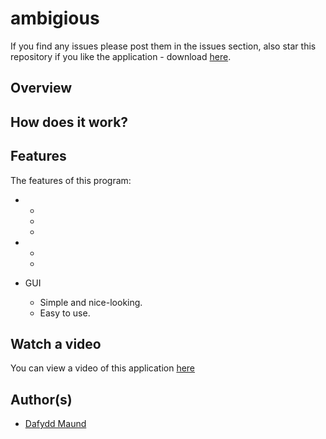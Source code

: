 # ambigious
If you find any issues please post them in the issues section, also star this repository if you like the application - download [here](https://github.com/dafydd-rhys/ambigious/releases).

## Overview

## How does it work?

## Features

The features of this program:

* 
  * 
  * 
  * 
 
* 
  * 
  * 

* GUI
  * Simple and nice-looking.
  * Easy to use.

## Watch a video
You can view a video of this application [here](https://www.youtube.com/watch?v=dQw4w9WgXcQ)

## Author(s)
* [Dafydd Maund](https://github.com/Stryzhh)
